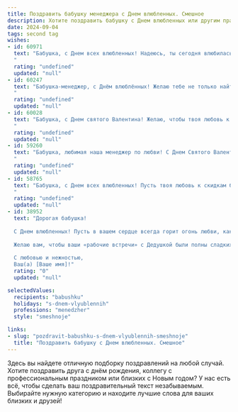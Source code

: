 ```yaml
---
title: Поздравить бабушку менеджера с Днем влюбленных. Смешное
description: Хотите поздравить бабушку с Днем влюбленных или другим праздником? Наш ИИ создаст незабываемое поздравление, а вы обязательно выделитесь среди других.  
date: 2024-09-04
tags: second tag
wishes:
- id: 60971
  text: "Бабушка, с Днем всех влюбленных! Надеюсь, ты сегодня влюбилась в хорошую скидку на любимые булочки! 💖
  "
  rating: "undefined"
  updated: "null"
- id: 60247
  text: "Бабушка-менеджер, с Днём влюблённых! Желаю тебе не только найти новых клиентов и заключить выгодные сделки, но и обрести ту самую любовь, которая сделает твою жизнь ярче и слаще, чем самый сладкий договор! 😉❤️
  "
  rating: "undefined"
  updated: "null"
- id: 60028
  text: "Бабушка, с Днем святого Валентина! Желаю, чтобы твоя любовь к скидкам была взаимна, а сердце билось в ритме выгодных предложений! Пусть любовь к внукам и удачные сделки сделают этот день по-настоящему волшебным! 😉💖
  "
  rating: "undefined"
  updated: "null"
- id: 59260
  text: "Бабушка, любимая наша менеджер по любви! С Днем Святого Валентина! Пусть сердце твоё бьётся в унисон с ритмом самых выгодных предложений, а любовь твоя будет продаваться с 50% скидкой! 😜
  "
  rating: "undefined"
  updated: "null"
- id: 58765
  text: "Бабушка, с Днем всех влюбленных! Пусть твоя любовь к скидкам будет взаимной, а сердце радует лишь выгодные предложения! 😉
  "
  rating: "undefined"
  updated: "null"
- id: 38952
  text: "Дорогая бабушка!
  
  С Днем влюбленных! Пусть в вашем сердце всегда горит огонь любви, как в кофейнике на вашей кухне! Вы же у нас главный менеджер по романтике — ведь именно вы знаете, как согреть душу и смягчить острые углы.
  
  Желаю вам, чтобы ваши «рабочие встречи» с Дедушкой были полны сладких разговоров, как конфеты в его кармане, а ваши проекты по совместному отдыху приносили только радость и положительные эмоции! Пусть в жизни не будет «критических моментов», а только «примеры успеха» на каждом шагу!
  
  С любовью и нежностью,
  Ваш(а) [Ваше имя]!"
  rating: "0"
  updated: "null"

selectedValues:
  recipients: "babushku"
  holidays: "s-dnem-vlyublennih"
  professions: "menedzher"
  style: "smeshnoje"

links:
- slug: "pozdravit-babushku-s-dnem-vlyublennih-smeshnoje"
  title: "Поздравить бабушку с Днем влюбленных. Смешное"
---
```


Здесь вы найдете отличную подборку поздравлений на любой случай. 
Хотите поздравить друга с днём рождения, коллегу с профессиональным праздником или близких с Новым годом? У нас есть всё, чтобы сделать ваш поздравительный текст незабываемым. Выбирайте нужную категорию и находите лучшие слова для ваших близких и друзей!
